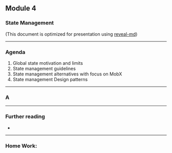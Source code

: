 ## Module 4
### State Management
(This document is optimized for presentation using [reveal-md](https://github.com/webpro/reveal-md))

---

### Agenda
1. Global state motivation and limits
2. State management guidelines
3. State management alternatives with focus on MobX
4. State management Design patterns
---

### A


---

### Further reading
* []()

---

### Home Work:

